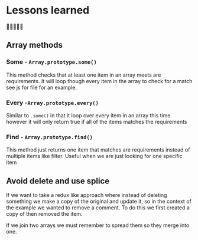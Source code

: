 # Lessons learned

🦄🦄🦄🦄🦄

## Array methods

### Some - `Array.prototype.some()`

This method checks that at least one item in an array meets are requirements. It will loop though every item in the array to check for a match see js for file for an example.

### Every -`Array.prototype.every()`

Similar  to `.some()` in that it loop over every item in an array this time however it will only return true if all of the items matches the requirements

### Find - `Array.prototype.find()`

This method just returns one item that matches are requirements instead of multiple items like filter. Useful when we are just looking for one specific item

## Avoid delete and use splice

If we want to take a redux like approach where instead of deleting something we make a copy of the original and update it, so in the context of the example we wanted to remove a comment. To do this we first created a copy of then removed the item.

If we join two arrays we must remember to spread them so they merge into one.
